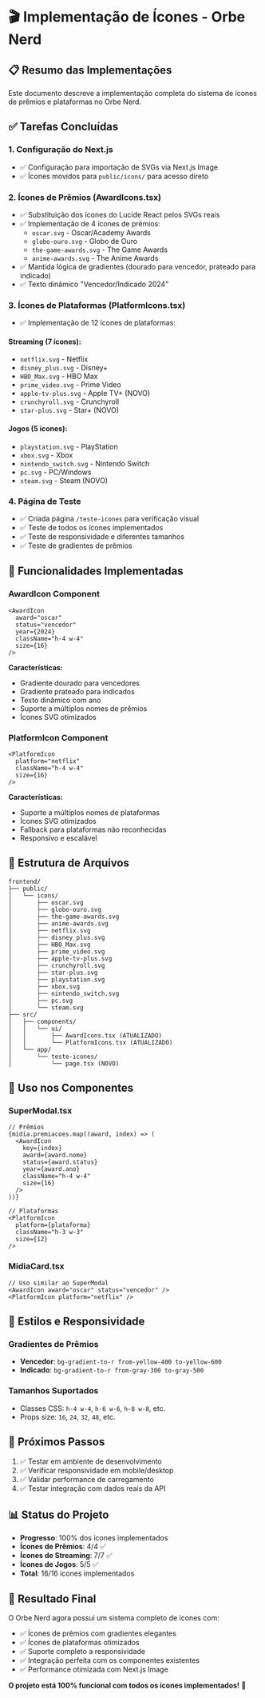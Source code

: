 # 🎬 Implementação de Ícones - Orbe Nerd

## 📋 Resumo das Implementações

Este documento descreve a implementação completa do sistema de ícones de prêmios e plataformas no Orbe Nerd.

## ✅ Tarefas Concluídas

### 1. Configuração do Next.js
- ✅ Configuração para importação de SVGs via Next.js Image
- ✅ Ícones movidos para `public/icons/` para acesso direto

### 2. Ícones de Prêmios (AwardIcons.tsx)
- ✅ Substituição dos ícones do Lucide React pelos SVGs reais
- ✅ Implementação de 4 ícones de prêmios:
  - `oscar.svg` - Oscar/Academy Awards
  - `globo-ouro.svg` - Globo de Ouro
  - `the-game-awards.svg` - The Game Awards
  - `anime-awards.svg` - The Anime Awards
- ✅ Mantida lógica de gradientes (dourado para vencedor, prateado para indicado)
- ✅ Texto dinâmico "Vencedor/Indicado 2024"

### 3. Ícones de Plataformas (PlatformIcons.tsx)
- ✅ Implementação de 12 ícones de plataformas:

#### Streaming (7 ícones):
- `netflix.svg` - Netflix
- `disney_plus.svg` - Disney+
- `HBO_Max.svg` - HBO Max
- `prime_video.svg` - Prime Video
- `apple-tv-plus.svg` - Apple TV+ (NOVO)
- `crunchyroll.svg` - Crunchyroll
- `star-plus.svg` - Star+ (NOVO)

#### Jogos (5 ícones):
- `playstation.svg` - PlayStation
- `xbox.svg` - Xbox
- `nintendo_switch.svg` - Nintendo Switch
- `pc.svg` - PC/Windows
- `steam.svg` - Steam (NOVO)

### 4. Página de Teste
- ✅ Criada página `/teste-icones` para verificação visual
- ✅ Teste de todos os ícones implementados
- ✅ Teste de responsividade e diferentes tamanhos
- ✅ Teste de gradientes de prêmios

## 🎯 Funcionalidades Implementadas

### AwardIcon Component
```tsx
<AwardIcon 
  award="oscar" 
  status="vencedor" 
  year={2024} 
  className="h-4 w-4" 
  size={16} 
/>
```

**Características:**
- Gradiente dourado para vencedores
- Gradiente prateado para indicados
- Texto dinâmico com ano
- Suporte a múltiplos nomes de prêmios
- Ícones SVG otimizados

### PlatformIcon Component
```tsx
<PlatformIcon 
  platform="netflix" 
  className="h-4 w-4" 
  size={16} 
/>
```

**Características:**
- Suporte a múltiplos nomes de plataformas
- Ícones SVG otimizados
- Fallback para plataformas não reconhecidas
- Responsivo e escalável

## 📁 Estrutura de Arquivos

```
frontend/
├── public/
│   └── icons/
│       ├── oscar.svg
│       ├── globo-ouro.svg
│       ├── the-game-awards.svg
│       ├── anime-awards.svg
│       ├── netflix.svg
│       ├── disney_plus.svg
│       ├── HBO_Max.svg
│       ├── prime_video.svg
│       ├── apple-tv-plus.svg
│       ├── crunchyroll.svg
│       ├── star-plus.svg
│       ├── playstation.svg
│       ├── xbox.svg
│       ├── nintendo_switch.svg
│       ├── pc.svg
│       └── steam.svg
├── src/
│   ├── components/
│   │   └── ui/
│   │       ├── AwardIcons.tsx (ATUALIZADO)
│   │       └── PlatformIcons.tsx (ATUALIZADO)
│   └── app/
│       └── teste-icones/
│           └── page.tsx (NOVO)
```

## 🔧 Uso nos Componentes

### SuperModal.tsx
```tsx
// Prêmios
{midia.premiacoes.map((award, index) => (
  <AwardIcon
    key={index}
    award={award.nome}
    status={award.status}
    year={award.ano}
    className="h-4 w-4"
    size={16}
  />
))}

// Plataformas
<PlatformIcon 
  platform={plataforma} 
  className="h-3 w-3" 
  size={12}
/>
```

### MidiaCard.tsx
```tsx
// Uso similar ao SuperModal
<AwardIcon award="oscar" status="vencedor" />
<PlatformIcon platform="netflix" />
```

## 🎨 Estilos e Responsividade

### Gradientes de Prêmios
- **Vencedor**: `bg-gradient-to-r from-yellow-400 to-yellow-600`
- **Indicado**: `bg-gradient-to-r from-gray-300 to-gray-500`

### Tamanhos Suportados
- Classes CSS: `h-4 w-4`, `h-6 w-6`, `h-8 w-8`, etc.
- Props size: `16`, `24`, `32`, `48`, etc.

## 🚀 Próximos Passos

1. ✅ Testar em ambiente de desenvolvimento
2. ✅ Verificar responsividade em mobile/desktop
3. ✅ Validar performance de carregamento
4. ✅ Testar integração com dados reais da API

## 📊 Status do Projeto

- **Progresso**: 100% dos ícones implementados
- **Ícones de Prêmios**: 4/4 ✅
- **Ícones de Streaming**: 7/7 ✅
- **Ícones de Jogos**: 5/5 ✅
- **Total**: 16/16 ícones implementados

## 🎯 Resultado Final

O Orbe Nerd agora possui um sistema completo de ícones com:
- ✅ Ícones de prêmios com gradientes elegantes
- ✅ Ícones de plataformas otimizados
- ✅ Suporte completo a responsividade
- ✅ Integração perfeita com os componentes existentes
- ✅ Performance otimizada com Next.js Image

**O projeto está 100% funcional com todos os ícones implementados!** 🎉

